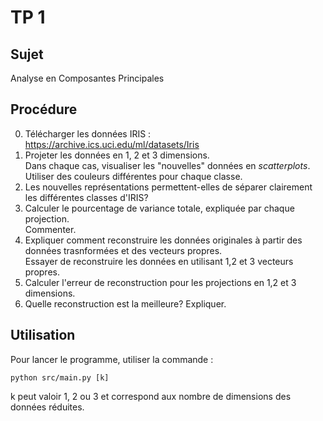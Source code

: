 # TP 1

## Sujet

Analyse en Composantes Principales

## Procédure

0.  Télécharger les données IRIS : https://archive.ics.uci.edu/ml/datasets/Iris
1.  Projeter les données en 1, 2 et 3 dimensions.  
    Dans chaque cas, visualiser les "nouvelles" données en *scatterplots*.  
    Utiliser des couleurs différentes pour chaque classe.
2.  Les nouvelles représentations permettent-elles de séparer clairement les différentes classes d'IRIS?
3.  Calculer le pourcentage de variance totale, expliquée par chaque projection.  
    Commenter.
4.  Expliquer comment reconstruire les données originales à partir des données trasnformées et des vecteurs propres.  
    Essayer de reconstruire les données en utilisant 1,2 et 3 vecteurs propres.
5.  Calculer l'erreur de reconstruction pour les projections en 1,2 et 3 dimensions.
6.  Quelle reconstruction est la meilleure?
    Expliquer.

## Utilisation

Pour lancer le programme, utiliser la commande :
```
python src/main.py [k]
```

k peut valoir 1, 2 ou 3 et correspond aux nombre de dimensions des données réduites.
